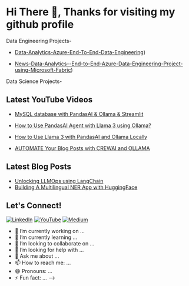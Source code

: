 # Hi There 👋, Thanks for visiting my github profile

Data Engineering Projects-
- [Data-Analytics-Azure-End-To-End-Data-Engineering](https://github.com/ankan-mazumdar?tab=repositories#:~:text=Data%2DAnalytics%2DAzure%2DEnd%2DTo%2DEnd%2DData%2DEngineering))


- [News-Data-Analytics--End-to-End-Azure-Data-Engineering-Project-using-Microsoft-Fabric](https://github.com/ankan-mazumdar/News-Data-Analytics--End-to-End-Azure-Data-Engineering-Project-using-Microsoft-Fabric))

Data Science Projects-



## Latest YouTube Videos
- [MySQL database with PandasAI & Ollama & Streamlit](([https://www.youtube.com/watch?v=your_video)](https://github.com/ankan-mazumdar/News-Data-Analytics--End-to-End-Azure-Data-Engineering-Project-using-Microsoft-Fabric))
  
- [How to Use PandasAI Agent with Llama 3 using Ollama?](https://www.youtube.com/watch?v=your_video)
- [How to Use Llama 3 with PandasAI and Ollama Locally](https://www.youtube.com/watch?v=your_video)
- [AUTOMATE Your Blog Posts with CREWAI and OLLAMA](https://www.youtube.com/watch?v=your_video)

## Latest Blog Posts
- [Unlocking LLMOps using LangChain](https://medium.com/@your_medium/unlocking-llmops-using-langchain)
- [Building A Multilingual NER App with HuggingFace](https://medium.com/@your_medium/building-a-multilingual-ner-app-with-huggingface)

## Let's Connect!

[![LinkedIn](https://img.shields.io/badge/LinkedIn-blue?style=for-the-badge&logo=linkedin&logoColor=white)](https://www.linkedin.com/in/ankanmazumdar/)
[![YouTube](https://img.shields.io/badge/YouTube-red?style=for-the-badge&logo=youtube&logoColor=white)](https://www.youtube.com/channel/UCb2zY5ywTAd4MQDJIEWLHyg)
[![Medium](https://img.shields.io/badge/Medium-black?style=for-the-badge&logo=medium&logoColor=white)](https://medium.com/@ankanmazumdar2016)

- 🔭 I’m currently working on ...
- 🌱 I’m currently learning ...
- 👯 I’m looking to collaborate on ...
- 🤔 I’m looking for help with ...
- 💬 Ask me about ...
- 📫 How to reach me: ...
- 😄 Pronouns: ...
- ⚡ Fun fact: ...
-->
